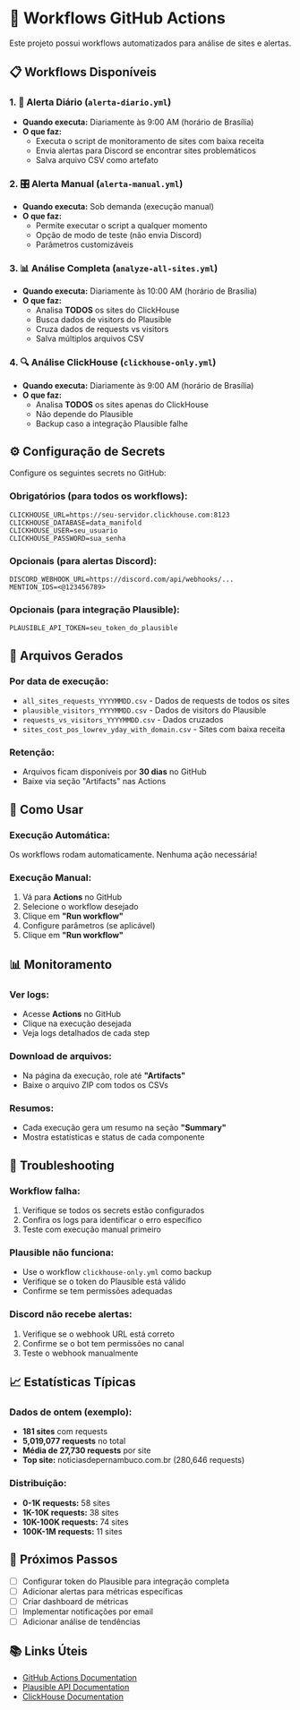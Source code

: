 # 🤖 Workflows GitHub Actions

Este projeto possui workflows automatizados para análise de sites e alertas.

## 📋 Workflows Disponíveis

### 1. 🚨 **Alerta Diário** (`alerta-diario.yml`)
- **Quando executa:** Diariamente às 9:00 AM (horário de Brasília)
- **O que faz:** 
  - Executa o script de monitoramento de sites com baixa receita
  - Envia alertas para Discord se encontrar sites problemáticos
  - Salva arquivo CSV como artefato

### 2. 🎛️ **Alerta Manual** (`alerta-manual.yml`)
- **Quando executa:** Sob demanda (execução manual)
- **O que faz:**
  - Permite executar o script a qualquer momento
  - Opção de modo de teste (não envia Discord)
  - Parâmetros customizáveis

### 3. 📊 **Análise Completa** (`analyze-all-sites.yml`)
- **Quando executa:** Diariamente às 10:00 AM (horário de Brasília)
- **O que faz:**
  - Analisa **TODOS** os sites do ClickHouse
  - Busca dados de visitors do Plausible
  - Cruza dados de requests vs visitors
  - Salva múltiplos arquivos CSV

### 4. 🔍 **Análise ClickHouse** (`clickhouse-only.yml`)
- **Quando executa:** Diariamente às 9:00 AM (horário de Brasília)
- **O que faz:**
  - Analisa **TODOS** os sites apenas do ClickHouse
  - Não depende do Plausible
  - Backup caso a integração Plausible falhe

## ⚙️ Configuração de Secrets

Configure os seguintes secrets no GitHub:

### **Obrigatórios (para todos os workflows):**
```env
CLICKHOUSE_URL=https://seu-servidor.clickhouse.com:8123
CLICKHOUSE_DATABASE=data_manifold
CLICKHOUSE_USER=seu_usuario
CLICKHOUSE_PASSWORD=sua_senha
```

### **Opcionais (para alertas Discord):**
```env
DISCORD_WEBHOOK_URL=https://discord.com/api/webhooks/...
MENTION_IDS=<@123456789>
```

### **Opcionais (para integração Plausible):**
```env
PLAUSIBLE_API_TOKEN=seu_token_do_plausible
```

## 📁 Arquivos Gerados

### **Por data de execução:**
- `all_sites_requests_YYYYMMDD.csv` - Dados de requests de todos os sites
- `plausible_visitors_YYYYMMDD.csv` - Dados de visitors do Plausible
- `requests_vs_visitors_YYYYMMDD.csv` - Dados cruzados
- `sites_cost_pos_lowrev_yday_with_domain.csv` - Sites com baixa receita

### **Retenção:**
- Arquivos ficam disponíveis por **30 dias** no GitHub
- Baixe via seção "Artifacts" nas Actions

## 🚀 Como Usar

### **Execução Automática:**
Os workflows rodam automaticamente. Nenhuma ação necessária!

### **Execução Manual:**
1. Vá para **Actions** no GitHub
2. Selecione o workflow desejado
3. Clique em **"Run workflow"**
4. Configure parâmetros (se aplicável)
5. Clique em **"Run workflow"**

## 📊 Monitoramento

### **Ver logs:**
- Acesse **Actions** no GitHub
- Clique na execução desejada
- Veja logs detalhados de cada step

### **Download de arquivos:**
- Na página da execução, role até **"Artifacts"**
- Baixe o arquivo ZIP com todos os CSVs

### **Resumos:**
- Cada execução gera um resumo na seção **"Summary"**
- Mostra estatísticas e status de cada componente

## 🔧 Troubleshooting

### **Workflow falha:**
1. Verifique se todos os secrets estão configurados
2. Confira os logs para identificar o erro específico
3. Teste com execução manual primeiro

### **Plausible não funciona:**
- Use o workflow `clickhouse-only.yml` como backup
- Verifique se o token do Plausible está válido
- Confirme se tem permissões adequadas

### **Discord não recebe alertas:**
1. Verifique se o webhook URL está correto
2. Confirme se o bot tem permissões no canal
3. Teste o webhook manualmente

## 📈 Estatísticas Típicas

### **Dados de ontem (exemplo):**
- **181 sites** com requests
- **5,019,077 requests** no total
- **Média de 27,730 requests** por site
- **Top site:** noticiasdepernambuco.com.br (280,646 requests)

### **Distribuição:**
- **0-1K requests:** 58 sites
- **1K-10K requests:** 38 sites
- **10K-100K requests:** 74 sites
- **100K-1M requests:** 11 sites

## 🎯 Próximos Passos

- [ ] Configurar token do Plausible para integração completa
- [ ] Adicionar alertas para métricas específicas
- [ ] Criar dashboard de métricas
- [ ] Implementar notificações por email
- [ ] Adicionar análise de tendências

## 📚 Links Úteis

- [GitHub Actions Documentation](https://docs.github.com/en/actions)
- [Plausible API Documentation](https://plausible.io/docs/stats-api)
- [ClickHouse Documentation](https://clickhouse.com/docs/)

